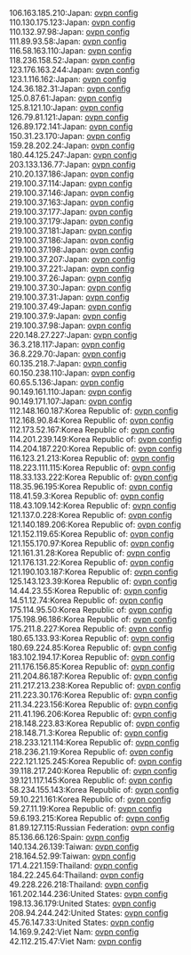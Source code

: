 106.163.185.210:Japan: [ovpn config](vpn/106_163_185_210.ovpn)  
110.130.175.123:Japan: [ovpn config](vpn/110_130_175_123.ovpn)  
110.132.97.98:Japan: [ovpn config](vpn/110_132_97_98.ovpn)  
111.89.93.58:Japan: [ovpn config](vpn/111_89_93_58.ovpn)  
116.58.163.110:Japan: [ovpn config](vpn/116_58_163_110.ovpn)  
118.236.158.52:Japan: [ovpn config](vpn/118_236_158_52.ovpn)  
123.176.163.244:Japan: [ovpn config](vpn/123_176_163_244.ovpn)  
123.1.116.162:Japan: [ovpn config](vpn/123_1_116_162.ovpn)  
124.36.182.31:Japan: [ovpn config](vpn/124_36_182_31.ovpn)  
125.0.87.61:Japan: [ovpn config](vpn/125_0_87_61.ovpn)  
125.8.121.10:Japan: [ovpn config](vpn/125_8_121_10.ovpn)  
126.79.81.121:Japan: [ovpn config](vpn/126_79_81_121.ovpn)  
126.89.172.141:Japan: [ovpn config](vpn/126_89_172_141.ovpn)  
150.31.23.170:Japan: [ovpn config](vpn/150_31_23_170.ovpn)  
159.28.202.24:Japan: [ovpn config](vpn/159_28_202_24.ovpn)  
180.44.125.247:Japan: [ovpn config](vpn/180_44_125_247.ovpn)  
203.133.136.77:Japan: [ovpn config](vpn/203_133_136_77.ovpn)  
210.20.137.186:Japan: [ovpn config](vpn/210_20_137_186.ovpn)  
219.100.37.114:Japan: [ovpn config](vpn/219_100_37_114.ovpn)  
219.100.37.146:Japan: [ovpn config](vpn/219_100_37_146.ovpn)  
219.100.37.163:Japan: [ovpn config](vpn/219_100_37_163.ovpn)  
219.100.37.177:Japan: [ovpn config](vpn/219_100_37_177.ovpn)  
219.100.37.179:Japan: [ovpn config](vpn/219_100_37_179.ovpn)  
219.100.37.181:Japan: [ovpn config](vpn/219_100_37_181.ovpn)  
219.100.37.186:Japan: [ovpn config](vpn/219_100_37_186.ovpn)  
219.100.37.198:Japan: [ovpn config](vpn/219_100_37_198.ovpn)  
219.100.37.207:Japan: [ovpn config](vpn/219_100_37_207.ovpn)  
219.100.37.221:Japan: [ovpn config](vpn/219_100_37_221.ovpn)  
219.100.37.26:Japan: [ovpn config](vpn/219_100_37_26.ovpn)  
219.100.37.30:Japan: [ovpn config](vpn/219_100_37_30.ovpn)  
219.100.37.31:Japan: [ovpn config](vpn/219_100_37_31.ovpn)  
219.100.37.49:Japan: [ovpn config](vpn/219_100_37_49.ovpn)  
219.100.37.9:Japan: [ovpn config](vpn/219_100_37_9.ovpn)  
219.100.37.98:Japan: [ovpn config](vpn/219_100_37_98.ovpn)  
220.148.27.227:Japan: [ovpn config](vpn/220_148_27_227.ovpn)  
36.3.218.117:Japan: [ovpn config](vpn/36_3_218_117.ovpn)  
36.8.229.70:Japan: [ovpn config](vpn/36_8_229_70.ovpn)  
60.135.218.7:Japan: [ovpn config](vpn/60_135_218_7.ovpn)  
60.150.238.110:Japan: [ovpn config](vpn/60_150_238_110.ovpn)  
60.65.5.136:Japan: [ovpn config](vpn/60_65_5_136.ovpn)  
90.149.161.110:Japan: [ovpn config](vpn/90_149_161_110.ovpn)  
90.149.171.107:Japan: [ovpn config](vpn/90_149_171_107.ovpn)  
112.148.160.187:Korea Republic of: [ovpn config](vpn/112_148_160_187.ovpn)  
112.168.90.84:Korea Republic of: [ovpn config](vpn/112_168_90_84.ovpn)  
112.173.52.167:Korea Republic of: [ovpn config](vpn/112_173_52_167.ovpn)  
114.201.239.149:Korea Republic of: [ovpn config](vpn/114_201_239_149.ovpn)  
114.204.187.220:Korea Republic of: [ovpn config](vpn/114_204_187_220.ovpn)  
116.123.21.213:Korea Republic of: [ovpn config](vpn/116_123_21_213.ovpn)  
118.223.111.115:Korea Republic of: [ovpn config](vpn/118_223_111_115.ovpn)  
118.33.133.222:Korea Republic of: [ovpn config](vpn/118_33_133_222.ovpn)  
118.35.96.195:Korea Republic of: [ovpn config](vpn/118_35_96_195.ovpn)  
118.41.59.3:Korea Republic of: [ovpn config](vpn/118_41_59_3.ovpn)  
118.43.109.142:Korea Republic of: [ovpn config](vpn/118_43_109_142.ovpn)  
121.137.0.228:Korea Republic of: [ovpn config](vpn/121_137_0_228.ovpn)  
121.140.189.206:Korea Republic of: [ovpn config](vpn/121_140_189_206.ovpn)  
121.152.119.65:Korea Republic of: [ovpn config](vpn/121_152_119_65.ovpn)  
121.155.170.97:Korea Republic of: [ovpn config](vpn/121_155_170_97.ovpn)  
121.161.31.28:Korea Republic of: [ovpn config](vpn/121_161_31_28.ovpn)  
121.176.131.22:Korea Republic of: [ovpn config](vpn/121_176_131_22.ovpn)  
121.190.103.187:Korea Republic of: [ovpn config](vpn/121_190_103_187.ovpn)  
125.143.123.39:Korea Republic of: [ovpn config](vpn/125_143_123_39.ovpn)  
14.44.23.55:Korea Republic of: [ovpn config](vpn/14_44_23_55.ovpn)  
14.51.12.74:Korea Republic of: [ovpn config](vpn/14_51_12_74.ovpn)  
175.114.95.50:Korea Republic of: [ovpn config](vpn/175_114_95_50.ovpn)  
175.198.96.186:Korea Republic of: [ovpn config](vpn/175_198_96_186.ovpn)  
175.211.8.227:Korea Republic of: [ovpn config](vpn/175_211_8_227.ovpn)  
180.65.133.93:Korea Republic of: [ovpn config](vpn/180_65_133_93.ovpn)  
180.69.224.85:Korea Republic of: [ovpn config](vpn/180_69_224_85.ovpn)  
183.102.194.17:Korea Republic of: [ovpn config](vpn/183_102_194_17.ovpn)  
211.176.156.85:Korea Republic of: [ovpn config](vpn/211_176_156_85.ovpn)  
211.204.86.187:Korea Republic of: [ovpn config](vpn/211_204_86_187.ovpn)  
211.217.213.238:Korea Republic of: [ovpn config](vpn/211_217_213_238.ovpn)  
211.223.30.176:Korea Republic of: [ovpn config](vpn/211_223_30_176.ovpn)  
211.34.223.156:Korea Republic of: [ovpn config](vpn/211_34_223_156.ovpn)  
211.41.196.206:Korea Republic of: [ovpn config](vpn/211_41_196_206.ovpn)  
218.148.223.83:Korea Republic of: [ovpn config](vpn/218_148_223_83.ovpn)  
218.148.71.3:Korea Republic of: [ovpn config](vpn/218_148_71_3.ovpn)  
218.233.121.114:Korea Republic of: [ovpn config](vpn/218_233_121_114.ovpn)  
218.236.21.19:Korea Republic of: [ovpn config](vpn/218_236_21_19.ovpn)  
222.121.125.245:Korea Republic of: [ovpn config](vpn/222_121_125_245.ovpn)  
39.118.217.240:Korea Republic of: [ovpn config](vpn/39_118_217_240.ovpn)  
39.121.117.145:Korea Republic of: [ovpn config](vpn/39_121_117_145.ovpn)  
58.234.155.143:Korea Republic of: [ovpn config](vpn/58_234_155_143.ovpn)  
59.10.221.161:Korea Republic of: [ovpn config](vpn/59_10_221_161.ovpn)  
59.27.11.19:Korea Republic of: [ovpn config](vpn/59_27_11_19.ovpn)  
59.6.193.215:Korea Republic of: [ovpn config](vpn/59_6_193_215.ovpn)  
81.89.127.115:Russian Federation: [ovpn config](vpn/81_89_127_115.ovpn)  
85.136.66.126:Spain: [ovpn config](vpn/85_136_66_126.ovpn)  
140.134.26.139:Taiwan: [ovpn config](vpn/140_134_26_139.ovpn)  
218.164.52.99:Taiwan: [ovpn config](vpn/218_164_52_99.ovpn)  
171.4.221.159:Thailand: [ovpn config](vpn/171_4_221_159.ovpn)  
184.22.245.64:Thailand: [ovpn config](vpn/184_22_245_64.ovpn)  
49.228.226.218:Thailand: [ovpn config](vpn/49_228_226_218.ovpn)  
161.202.144.236:United States: [ovpn config](vpn/161_202_144_236.ovpn)  
198.13.36.179:United States: [ovpn config](vpn/198_13_36_179.ovpn)  
208.94.244.242:United States: [ovpn config](vpn/208_94_244_242.ovpn)  
45.76.147.33:United States: [ovpn config](vpn/45_76_147_33.ovpn)  
14.169.9.242:Viet Nam: [ovpn config](vpn/14_169_9_242.ovpn)  
42.112.215.47:Viet Nam: [ovpn config](vpn/42_112_215_47.ovpn)  
